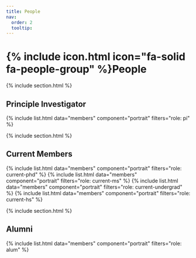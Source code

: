 ```yaml
---
title: People
nav:
  order: 2
  tooltip: 
---
```


# {% include icon.html icon="fa-solid fa-people-group" %}People

{% include section.html %}

## Principle Investigator

{% include list.html  data="members"  component="portrait"  filters="role: pi" %}

{% include section.html %}

## Current Members

{% include list.html  data="members"  component="portrait"  filters="role: current-phd" %}
{% include list.html  data="members"  component="portrait"  filters="role: current-ms" %}
{% include list.html  data="members"  component="portrait"  filters="role: current-undergrad" %}
{% include list.html  data="members"  component="portrait"  filters="role: current-hs" %}


{% include section.html %}

## Alumni

{% include list.html  data="members"  component="portrait"  filters="role: alum" %}

